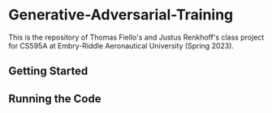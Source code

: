 # Generative-Adversarial-Training

This is the repository of Thomas Fiello's and Justus Renkhoff's class project for CS595A at Embry-Riddle Aeronautical University (Spring 2023).

## Getting Started



## Running the Code